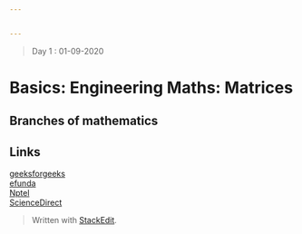 ```yaml
---


---
```


<blockquote>
<p>Day 1 : 01-09-2020</p>
</blockquote>
<h1 id="basics-engineering-maths-matrices">Basics: Engineering Maths: Matrices</h1>
<h2 id="branches-of-mathematics">Branches of mathematics</h2>
<h2 id="links">Links</h2>
<p><a href="https://www.geeksforgeeks.org/engineering-mathematics-tutorials/#logic">geeksforgeeks</a><br>
<a href="https://www.efunda.com/math/math_home/math.cfm">efunda</a><br>
<a href="https://nptel.ac.in/courses/111/105/111105035/">Nptel</a><br>
<a href="https://www.sciencedirect.com/book/9780128097304/engineering-mathematics-with-examples-and-applications">ScienceDirect</a></p>
<blockquote>
<p>Written with <a href="https://stackedit.io/">StackEdit</a>.</p>
</blockquote>

